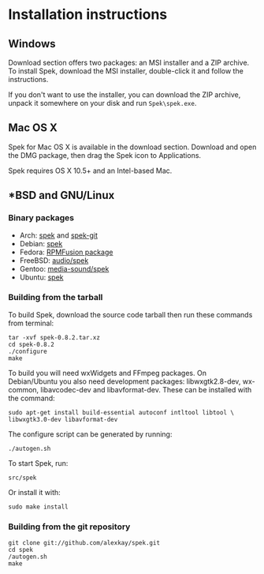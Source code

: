 # Installation instructions

## Windows

Download section offers two packages: an MSI installer and a ZIP archive. To
install Spek, download the MSI installer, double-click it and follow the
instructions.

If you don't want to use the installer, you can download the ZIP archive, unpack
it somewhere on your disk and run `Spek\spek.exe`.

## Mac OS X

Spek for Mac OS X is available in the download section. Download and open the
DMG package, then drag the Spek icon to Applications.

Spek requires OS X 10.5+ and an Intel-based Mac.

## *BSD and GNU/Linux

### Binary packages

 * Arch: [spek](http://aur.archlinux.org/packages.php?ID=38001) and
   [spek-git](http://aur.archlinux.org/packages.php?ID=37252)
 * Debian: [spek](http://packages.debian.org/search?keywords=spek)
 * Fedora: [RPMFusion package](https://bugzilla.rpmfusion.org/show_bug.cgi?id=1718)
 * FreeBSD: [audio/spek](http://www.freshports.org/audio/spek/)
 * Gentoo: [media-sound/spek](http://packages.gentoo.org/package/media-sound/spek)
 * Ubuntu: [spek](http://packages.ubuntu.com/search?keywords=spek)

### Building from the tarball

To build Spek, download the source code tarball then run these commands from
terminal:

    tar -xvf spek-0.8.2.tar.xz
    cd spek-0.8.2
    ./configure
    make

To build you will need wxWidgets and FFmpeg packages. On Debian/Ubuntu you also
need development packages: libwxgtk2.8-dev, wx-common, libavcodec-dev and
libavformat-dev. These can be installed with the command:

    sudo apt-get install build-essential autoconf intltool libtool \
    libwxgtk3.0-dev libavformat-dev

The configure script can be generated by running:

    ./autogen.sh

To start Spek, run:

    src/spek

Or install it with:

    sudo make install

### Building from the git repository

    git clone git://github.com/alexkay/spek.git
    cd spek
    /autogen.sh
    make
